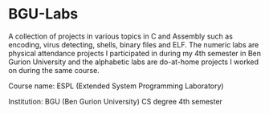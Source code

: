 # BGU-Labs

A collection of projects in various topics in C and Assembly such as encoding, virus detecting, shells, binary files and ELF.
The numeric labs are physical attendance projects I participated in during my 4th semester in Ben Gurion University and the alphabetic labs are do-at-home projects I worked on during the same course.

Course name: ESPL (Extended System Programming Laboratory)

Institution: BGU (Ben Gurion University)
CS degree 4th semester
